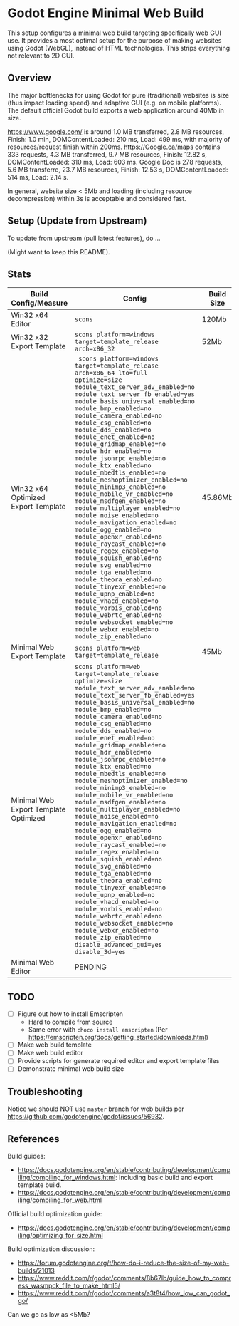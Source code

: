 # Godot Engine Minimal Web Build

This setup configures a minimal web build targeting specifically web GUI use. It provides a most optimal setup for the purpose of making websites using Godot (WebGL), instead of HTML technologies. This strips everything not relevant to 2D GUI.

## Overview

The major bottlenecks for using Godot for pure (traditional) websites is size (thus impact loading speed) and adaptive GUI (e.g. on mobile platforms). The default official Godot build exports a web application around 40Mb in size.

https://www.google.com/ is around 1.0 MB transferred, 2.8 MB resources, Finish: 1.0 min, DOMContentLoaded: 210 ms, Load: 499 ms, with majority of resources/request finish within 200ms. https://Google.ca/maps contains 333 requests, 4.3 MB transferred, 9.7 MB resources, Finish: 12.82 s, DOMContentLoaded: 310 ms, Load: 603 ms. Google Doc is 278 requests, 5.6 MB transferre, 23.7 MB resources, Finish: 12.53 s, DOMContentLoaded: 514 ms, Load: 2.14 s.

In general, website size < 5Mb and loading (including resource decompression) within 3s is acceptable and considered fast.

## Setup (Update from Upstream)

To update from upstream (pull latest features), do ...

(Might want to keep this README).

## Stats

|Build Config/Measure|Config|Build Size|Build Time|Comment|
|-|-|-|-|-|
|Win32 x64 Editor|`scons`|120Mb|7min38s||
|Win32 x32 Export Template|`scons platform=windows target=template_release arch=x86_32`|52Mb|5min49s||
|Win32 x64 Optimized Export Template|` scons platform=windows target=template_release arch=x86_64 lto=full optimize=size module_text_server_adv_enabled=no module_text_server_fb_enabled=yes module_basis_universal_enabled=no module_bmp_enabled=no module_camera_enabled=no module_csg_enabled=no module_dds_enabled=no module_enet_enabled=no module_gridmap_enabled=no module_hdr_enabled=no module_jsonrpc_enabled=no module_ktx_enabled=no module_mbedtls_enabled=no module_meshoptimizer_enabled=no module_minimp3_enabled=no module_mobile_vr_enabled=no module_msdfgen_enabled=no module_multiplayer_enabled=no module_noise_enabled=no module_navigation_enabled=no module_ogg_enabled=no module_openxr_enabled=no module_raycast_enabled=no module_regex_enabled=no module_squish_enabled=no module_svg_enabled=no module_tga_enabled=no module_theora_enabled=no module_tinyexr_enabled=no module_upnp_enabled=no module_vhacd_enabled=no module_vorbis_enabled=no module_webrtc_enabled=no module_websocket_enabled=no module_webxr_enabled=no module_zip_enabled=no`|45.86Mb|9min22s||
|Minimal Web Export Template|`scons platform=web target=template_release`|45Mb|3min27s||
|Minimal Web Export Template Optimized|`scons platform=web target=template_release optimize=size module_text_server_adv_enabled=no module_text_server_fb_enabled=yes module_basis_universal_enabled=no module_bmp_enabled=no module_camera_enabled=no module_csg_enabled=no module_dds_enabled=no module_enet_enabled=no module_gridmap_enabled=no module_hdr_enabled=no module_jsonrpc_enabled=no module_ktx_enabled=no module_mbedtls_enabled=no module_meshoptimizer_enabled=no module_minimp3_enabled=no module_mobile_vr_enabled=no module_msdfgen_enabled=no module_multiplayer_enabled=no module_noise_enabled=no module_navigation_enabled=no module_ogg_enabled=no module_openxr_enabled=no module_raycast_enabled=no module_regex_enabled=no module_squish_enabled=no module_svg_enabled=no module_tga_enabled=no module_theora_enabled=no module_tinyexr_enabled=no module_upnp_enabled=no module_vhacd_enabled=no module_vorbis_enabled=no module_webrtc_enabled=no module_websocket_enabled=no module_webxr_enabled=no module_zip_enabled=no disable_advanced_gui=yes disable_3d=yes`|||Notice we had `disable_advanced_gui=yes disable_3d=yes`|
|Minimal Web Editor|PENDING||||

## TODO

- [ ] Figure out how to install Emscripten
    * Hard to compile from source
    * Same error with `choco install emscripten` (Per https://emscripten.org/docs/getting_started/downloads.html)
- [ ] Make web build template
- [ ] Make web build editor
- [ ] Provide scripts for generate required editor and export template files
- [ ] Demonstrate minimal web build size

## Troubleshooting

Notice we should NOT use `master` branch for web builds per https://github.com/godotengine/godot/issues/56932.

## References

Build guides:

* https://docs.godotengine.org/en/stable/contributing/development/compiling/compiling_for_windows.html: Including basic build and export template build.
* https://docs.godotengine.org/en/stable/contributing/development/compiling/compiling_for_web.html

Official build optimization guide:

* https://docs.godotengine.org/en/stable/contributing/development/compiling/optimizing_for_size.html

Build optimization discussion:

* https://forum.godotengine.org/t/how-do-i-reduce-the-size-of-my-web-builds/21013
* https://www.reddit.com/r/godot/comments/8b67lb/guide_how_to_compress_wasmpck_file_to_make_html5/
* https://www.reddit.com/r/godot/comments/a3t8t4/how_low_can_godot_go/

Can we go as low as <5Mb?
